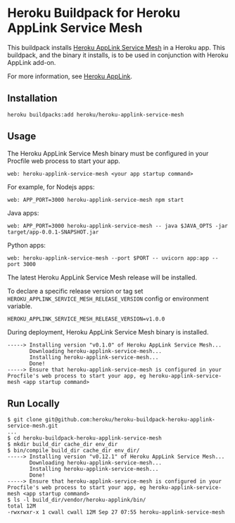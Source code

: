 # Heroku Buildpack for Heroku AppLink Service Mesh

This buildpack installs [Heroku AppLink Service Mesh](https://github.com/heroku/heroku-applink-service-mesh) in a Heroku app. This buildpack, and the binary it installs, is to be used in conjunction with Heroku AppLink add-on.

For more information, see [Heroku AppLink](https://devcenter.heroku.com/articles/heroku-applink).

## Installation

```shell
heroku buildpacks:add heroku/heroku-applink-service-mesh
```

## Usage

The Heroku AppLink Service Mesh binary must be configured in your Procfile web process to start your app.

```shell
web: heroku-applink-service-mesh <your app startup command>
```

For example, for Nodejs apps:
```shell
web: APP_PORT=3000 heroku-applink-service-mesh npm start
```

Java apps:
```shell
web: APP_PORT=3000 heroku-applink-service-mesh -- java $JAVA_OPTS -jar target/app-0.0.1-SNAPSHOT.jar
```

Python apps:
```shell
web: heroku-applink-service-mesh --port $PORT -- uvicorn app:app --port 3000
```

The latest Heroku AppLink Service Mesh release will be installed.

To declare a specific release version or tag set `HEROKU_APPLINK_SERVICE_MESH_RELEASE_VERSION` config or environment variable.

```shell
HEROKU_APPLINK_SERVICE_MESH_RELEASE_VERSION=v1.0.0
```

During deployment, Heroku AppLink Service Mesh binary is installed.

```shell
-----> Installing version "v0.1.0" of Heroku AppLink Service Mesh...
       Downloading heroku-applink-service-mesh...
       Installing heroku-applink-service-mesh...
       Done!
-----> Ensure that heroku-applink-service-mesh is configured in your Procfile's web process to start your app, eg heroku-applink-service-mesh <app startup command>
```

## Run Locally

```shell
$ git clone git@github.com:heroku/heroku-buildpack-heroku-applink-service-mesh.git
...
$ cd heroku-buildpack-heroku-applink-service-mesh
$ mkdir build_dir cache_dir env_dir
$ bin/compile build_dir cache_dir env_dir/
-----> Installing version "v0.12.1" of Heroku AppLink Service Mesh...
       Downloading heroku-applink-service-mesh...
       Installing heroku-applink-service-mesh...
       Done!
-----> Ensure that heroku-applink-service-mesh is configured in your Procfile's web process to start your app, eg heroku-applink-service-mesh <app startup command>
$ ls -l build_dir/vendor/heroku-applink/bin/
total 12M
-rwxrwxr-x 1 cwall cwall 12M Sep 27 07:55 heroku-applink-service-mesh

```
